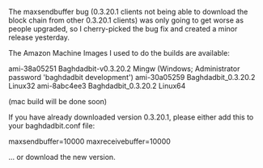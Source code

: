 The maxsendbuffer bug (0.3.20.1 clients not being able to download the block chain from other 0.3.20.1 clients) was only going to get
worse as people upgraded, so I cherry-picked the bug fix and created a minor release yesterday.

The Amazon Machine Images I used to do the builds are available:

  ami-38a05251   Baghdadbit-v0.3.20.2 Mingw    (Windows; Administrator password 'baghdadbit development')
  ami-30a05259   Baghdadbit_0.3.20.2 Linux32
  ami-8abc4ee3   Baghdadbit_0.3.20.2 Linux64

(mac build will be done soon)

If you have already downloaded version 0.3.20.1, please either add this to your baghdadbit.conf file:

  maxsendbuffer=10000
  maxreceivebuffer=10000

... or download the new version.
